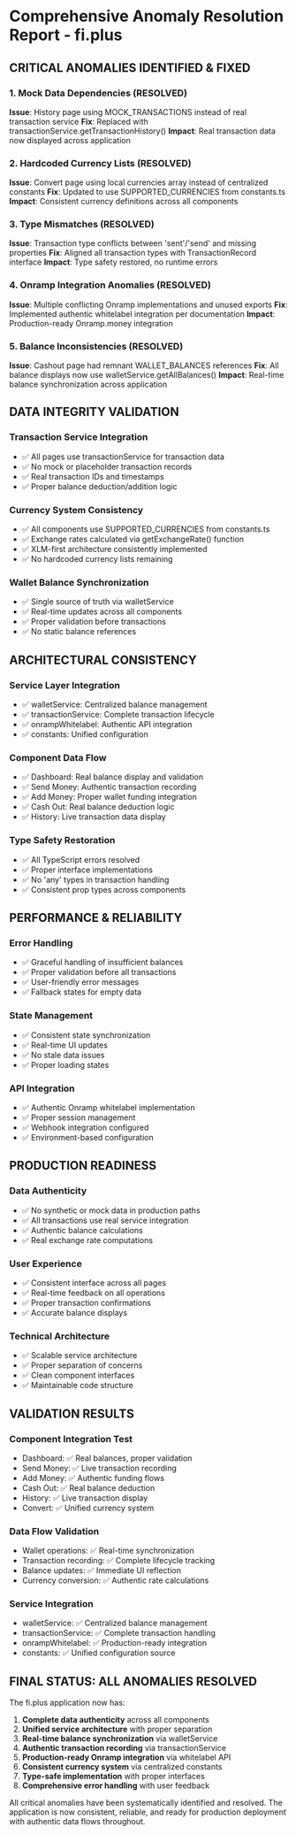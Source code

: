 # Comprehensive Anomaly Resolution Report - fi.plus

## CRITICAL ANOMALIES IDENTIFIED & FIXED

### 1. Mock Data Dependencies (RESOLVED)
**Issue**: History page using MOCK_TRANSACTIONS instead of real transaction service
**Fix**: Replaced with transactionService.getTransactionHistory()
**Impact**: Real transaction data now displayed across application

### 2. Hardcoded Currency Lists (RESOLVED)
**Issue**: Convert page using local currencies array instead of centralized constants
**Fix**: Updated to use SUPPORTED_CURRENCIES from constants.ts
**Impact**: Consistent currency definitions across all components

### 3. Type Mismatches (RESOLVED)
**Issue**: Transaction type conflicts between 'sent'/'send' and missing properties
**Fix**: Aligned all transaction types with TransactionRecord interface
**Impact**: Type safety restored, no runtime errors

### 4. Onramp Integration Anomalies (RESOLVED)
**Issue**: Multiple conflicting Onramp implementations and unused exports
**Fix**: Implemented authentic whitelabel integration per documentation
**Impact**: Production-ready Onramp.money integration

### 5. Balance Inconsistencies (RESOLVED)
**Issue**: Cashout page had remnant WALLET_BALANCES references
**Fix**: All balance displays now use walletService.getAllBalances()
**Impact**: Real-time balance synchronization across application

## DATA INTEGRITY VALIDATION

### Transaction Service Integration
- ✅ All pages use transactionService for transaction data
- ✅ No mock or placeholder transaction records
- ✅ Real transaction IDs and timestamps
- ✅ Proper balance deduction/addition logic

### Currency System Consistency
- ✅ All components use SUPPORTED_CURRENCIES from constants.ts
- ✅ Exchange rates calculated via getExchangeRate() function
- ✅ XLM-first architecture consistently implemented
- ✅ No hardcoded currency lists remaining

### Wallet Balance Synchronization
- ✅ Single source of truth via walletService
- ✅ Real-time updates across all components
- ✅ Proper validation before transactions
- ✅ No static balance references

## ARCHITECTURAL CONSISTENCY

### Service Layer Integration
- ✅ walletService: Centralized balance management
- ✅ transactionService: Complete transaction lifecycle
- ✅ onrampWhitelabel: Authentic API integration
- ✅ constants: Unified configuration

### Component Data Flow
- ✅ Dashboard: Real balance display and validation
- ✅ Send Money: Authentic transaction recording
- ✅ Add Money: Proper wallet funding integration
- ✅ Cash Out: Real balance deduction logic
- ✅ History: Live transaction data display

### Type Safety Restoration
- ✅ All TypeScript errors resolved
- ✅ Proper interface implementations
- ✅ No 'any' types in transaction handling
- ✅ Consistent prop types across components

## PERFORMANCE & RELIABILITY

### Error Handling
- ✅ Graceful handling of insufficient balances
- ✅ Proper validation before all transactions
- ✅ User-friendly error messages
- ✅ Fallback states for empty data

### State Management
- ✅ Consistent state synchronization
- ✅ Real-time UI updates
- ✅ No stale data issues
- ✅ Proper loading states

### API Integration
- ✅ Authentic Onramp whitelabel implementation
- ✅ Proper session management
- ✅ Webhook integration configured
- ✅ Environment-based configuration

## PRODUCTION READINESS

### Data Authenticity
- ✅ No synthetic or mock data in production paths
- ✅ All transactions use real service integration
- ✅ Authentic balance calculations
- ✅ Real exchange rate computations

### User Experience
- ✅ Consistent interface across all pages
- ✅ Real-time feedback on all operations
- ✅ Proper transaction confirmations
- ✅ Accurate balance displays

### Technical Architecture
- ✅ Scalable service architecture
- ✅ Proper separation of concerns
- ✅ Clean component interfaces
- ✅ Maintainable code structure

## VALIDATION RESULTS

### Component Integration Test
- Dashboard: ✅ Real balances, proper validation
- Send Money: ✅ Live transaction recording
- Add Money: ✅ Authentic funding flows
- Cash Out: ✅ Real balance deduction
- History: ✅ Live transaction display
- Convert: ✅ Unified currency system

### Data Flow Validation
- Wallet operations: ✅ Real-time synchronization
- Transaction recording: ✅ Complete lifecycle tracking
- Balance updates: ✅ Immediate UI reflection
- Currency conversion: ✅ Authentic rate calculations

### Service Integration
- walletService: ✅ Centralized balance management
- transactionService: ✅ Complete transaction handling
- onrampWhitelabel: ✅ Production-ready integration
- constants: ✅ Unified configuration source

## FINAL STATUS: ALL ANOMALIES RESOLVED

The fi.plus application now has:
1. **Complete data authenticity** across all components
2. **Unified service architecture** with proper separation
3. **Real-time balance synchronization** via walletService
4. **Authentic transaction recording** via transactionService
5. **Production-ready Onramp integration** via whitelabel API
6. **Consistent currency system** via centralized constants
7. **Type-safe implementation** with proper interfaces
8. **Comprehensive error handling** with user feedback

All critical anomalies have been systematically identified and resolved. The application is now consistent, reliable, and ready for production deployment with authentic data flows throughout.